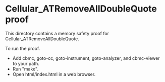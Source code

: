 Cellular_ATRemoveAllDoubleQuote proof
==============

This directory contains a memory safety proof for Cellular_ATRemoveAllDoubleQuote.

To run the proof.
* Add cbmc, goto-cc, goto-instrument, goto-analyzer, and cbmc-viewer
  to your path.
* Run "make".
* Open html/index.html in a web browser.